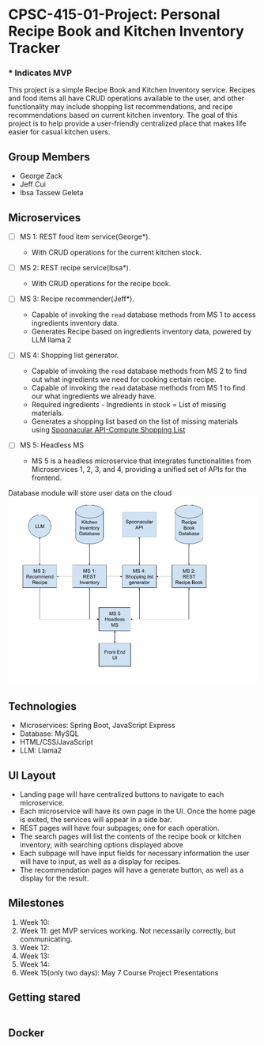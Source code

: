 # CPSC-415-01-Project: Personal Recipe Book and Kitchen Inventory Tracker
### * Indicates MVP

This project is a simple Recipe Book and Kitchen Inventory service. Recipes and food items all have CRUD operations available to the user, and other functionality may include shopping list recommendations, and recipe recommendations based on current kitchen inventory. The goal of this project is to help provide a user-friendly centralized place that makes life easier for casual kitchen users.

## Group Members
- George Zack
- Jeff Cui
- Ibsa Tassew Geleta

## Microservices

- [ ] MS 1: REST food item service(George*). 
    - With CRUD operations for the current kitchen stock.  

- [ ] MS 2: REST recipe service(Ibsa*).
    - With CRUD operations for the recipe book.  

- [ ] MS 3: Recipe recommender(Jeff*).
    - Capable of invoking the `read` database methods from MS 1 to access ingredients inventory data.
    - Generates Recipe based on ingredients inventory data, powered by LLM llama 2  

- [ ] MS 4: Shopping list generator.
    - Capable of invoking the `read` database methods from MS 2 to find out what ingredients we need for cooking certain recipe.
    - Capable of invoking the `read` database methods from MS 1 to find our what ingredients we already have.
    - Required ingredients - Ingredients in stock = List of missing materials. 
    - Generates a shopping list based on the list of missing materials using [Spoonacular API-Compute Shopping List](https://spoonacular.com/food-api/docs#Compute-Shopping-List)  

- [ ] MS 5: Headless MS
    - MS 5 is a headless microservice that integrates functionalities from Microservices 1, 2, 3, and 4, providing a unified set of APIs for the frontend.  



Database module will store user data on the cloud
![Structure diagram](images/UML.png)

## Technologies
- Microservices: Spring Boot, JavaScript Express
- Database: MySQL
- HTML/CSS/JavaScript
- LLM: Llama2

## UI Layout

- Landing page will have centralized buttons to navigate to each microservice.
- Each microservice will have its own page in the UI. Once the home page is exited, the services will appear in a side bar.
- REST pages will have four subpages; one for each operation.
- The search pages will list the contents of the recipe book or kitchen inventory, with searching options displayed above
- Each subpage will have input fields for necessary information the user will have to input, as well as a display for recipes.
- The recommendation pages will have a generate button, as well as a display for the result.  

## Milestones
1. Week 10: 
2. Week 11: get MVP services working. Not necessarily correctly, but communicating.
3. Week 12:
4. Week 13: 
5. Week 14: 
6. Week 15(only two days): May 7 Course Project Presentations

## Getting stared
```

```
## Docker
```

```